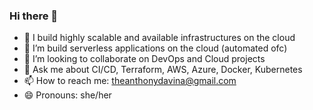 ### Hi there 👋

- 🔭 I build highly scalable and available infrastructures on the cloud
- 🌱 I’m build serverless applications on the cloud (automated ofc)
- 👯 I’m looking to collaborate on DevOps and Cloud projects
- 💬 Ask me about CI/CD, Terraform, AWS, Azure, Docker, Kubernetes
- 📫 How to reach me: theanthonydavina@gmail.com
- 😄 Pronouns: she/her
